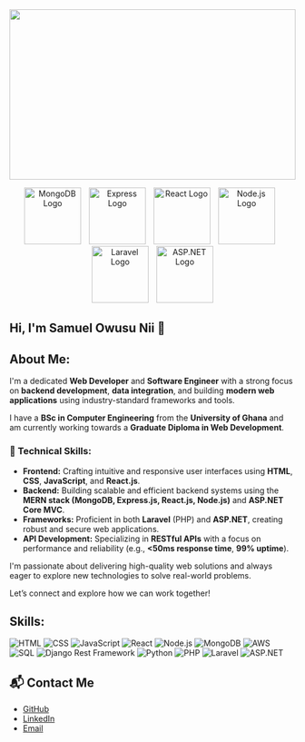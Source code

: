 <img src="https://raw.githubusercontent.com/SamuelNii32/SamuelNii32/main/DALL%C2%B7E%202025-03-08%2000.16.01%20-%20A%20sleek%20and%20modern%20banner%20design%20for%20a%20GitHub%20profile.%20The%20banner%20should%20feature%20a%20minimalist%20and%20clean%20aesthetic%20with%20a%20subtle%20gradient%20background%2C%20i.jpg" width="100%" height="300px">


<p align="center">
  <img src="https://cdn.jsdelivr.net/gh/devicons/devicon/icons/mongodb/mongodb-original-wordmark.svg" alt="MongoDB Logo" width="100" style="margin-right: 10px;"/>
  <img src="https://cdn.jsdelivr.net/gh/devicons/devicon/icons/express/express-original-wordmark.svg" alt="Express Logo" width="100" style="margin-right: 10px;"/>
  <img src="https://cdn.jsdelivr.net/gh/devicons/devicon/icons/react/react-original-wordmark.svg" alt="React Logo" width="100" style="margin-right: 10px;"/>
  <img src="https://cdn.jsdelivr.net/gh/devicons/devicon/icons/nodejs/nodejs-original-wordmark.svg" alt="Node.js Logo" width="100" style="margin-right: 10px;"/>
  <img src="https://cdn.jsdelivr.net/gh/devicons/devicon/icons/laravel/laravel-plain-wordmark.svg" alt="Laravel Logo" width="100" style="margin-right: 10px;"/>
  <img src="https://cdn.jsdelivr.net/gh/devicons/devicon/icons/dot-net/dot-net-original-wordmark.svg" alt="ASP.NET Logo" width="100"/>
</p>



## Hi, I'm Samuel Owusu Nii 👋

## About Me:
I'm a dedicated **Web Developer** and **Software Engineer** with a strong focus on **backend development**, **data integration**, and building **modern web applications** using industry-standard frameworks and tools.

I have a **BSc in Computer Engineering** from the **University of Ghana** and am currently working towards a **Graduate Diploma in Web Development**.

### 🔧 Technical Skills:
- **Frontend:** Crafting intuitive and responsive user interfaces using **HTML**, **CSS**, **JavaScript**, and **React.js**.
- **Backend:** Building scalable and efficient backend systems using the **MERN stack (MongoDB, Express.js, React.js, Node.js)** and **ASP.NET Core MVC**.
- **Frameworks:** Proficient in both **Laravel** (PHP) and **ASP.NET**, creating robust and secure web applications.
- **API Development:** Specializing in **RESTful APIs** with a focus on performance and reliability (e.g., **<50ms response time**, **99% uptime**).

I'm passionate about delivering high-quality web solutions and always eager to explore new technologies to solve real-world problems.

Let’s connect and explore how we can work together!


## Skills:
![HTML](https://img.shields.io/badge/-HTML-E34F26?style=flat-square&logo=html5&logoColor=white)
![CSS](https://img.shields.io/badge/-CSS-1572B6?style=flat-square&logo=css3&logoColor=white)
![JavaScript](https://img.shields.io/badge/-JavaScript-F7DF1E?style=flat-square&logo=javascript&logoColor=black)
![React](https://img.shields.io/badge/-React-61DAFB?style=flat-square&logo=react&logoColor=black)
![Node.js](https://img.shields.io/badge/-Node.js-339933?style=flat-square&logo=node.js&logoColor=white)
![MongoDB](https://img.shields.io/badge/-MongoDB-47A248?style=flat-square&logo=mongodb&logoColor=white)
![AWS](https://img.shields.io/badge/-AWS-232F3E?style=flat-square&logo=amazonaws&logoColor=white)
![SQL](https://img.shields.io/badge/-SQL-00758F?style=flat-square&logo=postgresql&logoColor=white)
![Django Rest Framework](https://img.shields.io/badge/-Django%20Rest%20Framework-092E20?style=flat-square&logo=django&logoColor=white)
![Python](https://img.shields.io/badge/-Python-3776AB?style=flat-square&logo=python&logoColor=white)
![PHP](https://img.shields.io/badge/-PHP-777BB4?style=flat-square&logo=php&logoColor=white)
![Laravel](https://img.shields.io/badge/-Laravel-FF2D20?style=flat-square&logo=laravel&logoColor=white)
![ASP.NET](https://img.shields.io/badge/-ASP.NET-512BD4?style=flat-square&logo=asp.net&logoColor=white)



## 📬 Contact Me
- [GitHub](https://github.com/SamuelNii32)
- [LinkedIn](https://www.linkedin.com/in/samuel-nii-owusu-909832239)
- [Email](mailto:samuelnii6000@gmail.com)
